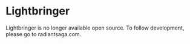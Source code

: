 # Lightbringer

Lightbringer is no longer available open source. To follow development, please go to radiantsaga.com.
